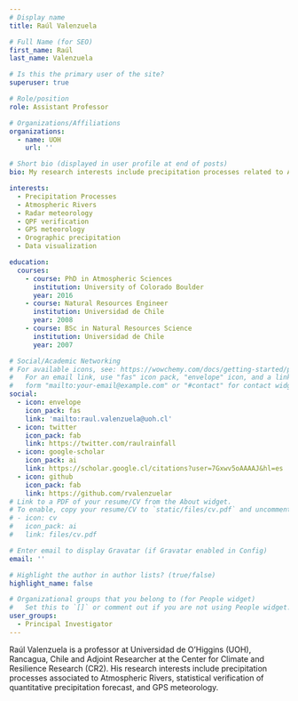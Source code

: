 ```yaml
---
# Display name
title: Raúl Valenzuela

# Full Name (for SEO)
first_name: Raúl
last_name: Valenzuela

# Is this the primary user of the site?
superuser: true

# Role/position
role: Assistant Professor

# Organizations/Affiliations
organizations:
  - name: UOH
    url: ''

# Short bio (displayed in user profile at end of posts)
bio: My research interests include precipitation processes related to Atmospheric Rivers and complex terrain, forecast verification statistics, and GPS meteorology.

interests:
  - Precipitation Processes
  - Atmospheric Rivers
  - Radar meteorology
  - QPF verification
  - GPS meteorology
  - Orographic precipitation
  - Data visualization

education:
  courses:
    - course: PhD in Atmospheric Sciences
      institution: University of Colorado Boulder
      year: 2016
    - course: Natural Resources Engineer
      institution: Universidad de Chile
      year: 2008
    - course: BSc in Natural Resources Science
      institution: Universidad de Chile
      year: 2007

# Social/Academic Networking
# For available icons, see: https://wowchemy.com/docs/getting-started/page-builder/#icons
#   For an email link, use "fas" icon pack, "envelope" icon, and a link in the
#   form "mailto:your-email@example.com" or "#contact" for contact widget.
social:
  - icon: envelope
    icon_pack: fas
    link: 'mailto:raul.valenzuela@uoh.cl'
  - icon: twitter
    icon_pack: fab
    link: https://twitter.com/raulrainfall
  - icon: google-scholar
    icon_pack: ai
    link: https://scholar.google.cl/citations?user=7Gxwv5oAAAAJ&hl=es
  - icon: github
    icon_pack: fab
    link: https://github.com/rvalenzuelar
# Link to a PDF of your resume/CV from the About widget.
# To enable, copy your resume/CV to `static/files/cv.pdf` and uncomment the lines below.
# - icon: cv
#   icon_pack: ai
#   link: files/cv.pdf

# Enter email to display Gravatar (if Gravatar enabled in Config)
email: ''

# Highlight the author in author lists? (true/false)
highlight_name: false

# Organizational groups that you belong to (for People widget)
#   Set this to `[]` or comment out if you are not using People widget.
user_groups:
  - Principal Investigator
---
```


Raúl Valenzuela is a professor at Universidad de O’Higgins (UOH), Rancagua, Chile and Adjoint Researcher at the Center for Climate and Resilience Research (CR2). His research interests include precipitation processes associated to Atmospheric Rivers, statistical verification of quantitative precipitation forecast, and GPS meteorology.